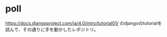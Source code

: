 # poll

https://docs.djangoproject.com/ja/4.0/intro/tutorial01/ のdjangoのtutorialを読んで、その通りに手を動かしたレポジトリ。

